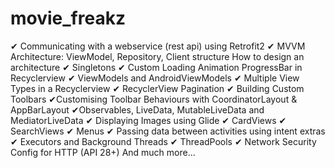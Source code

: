 # movie_freakz
✔ Communicating with a webservice (rest api) using Retrofit2
✔ MVVM Architecture: ViewModel, Repository, Client structure
How to design an architecture
✔ Singletons
✔ Custom Loading Animation ProgressBar in Recyclerview
✔ ViewModels and AndroidViewModels
✔ Multiple View Types in a Recyclerview
✔ RecyclerView Pagination
✔ Building Custom Toolbars
✔Customising Toolbar Behaviours with CoordinatorLayout & AppBarLayout
✔Observables, LiveData, MutableLiveData and MediatorLiveData
✔ Displaying Images using Glide
✔ CardViews
✔ SearchViews
✔ Menus
✔ Passing data between activities using intent extras
✔ Executors and Background Threads
✔ ThreadPools
✔ Network Security Config for HTTP (API 28+)
And much more...
